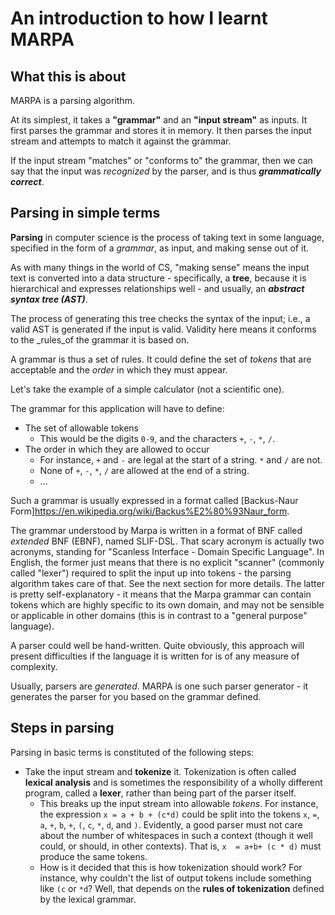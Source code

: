 # An introduction to how I learnt MARPA

## What this is about

MARPA is a parsing algorithm.  

At its simplest, it takes a **"grammar"** and an **"input stream"** as inputs.  It first parses the grammar and stores it in memory.  It then parses the input stream and attempts to match it against the grammar.

If the input stream "matches" or "conforms to" the grammar, then we can say that the input was _recognized_ by the parser, and is thus _**grammatically correct**_.

## Parsing in simple terms

**Parsing** in computer science is the process of taking text in some language, specified in the form of a _grammar_, as input, and making sense out of it.

As with many things in the world of CS, "making sense" means the input text is converted into a data structure - specifically, a **tree**, because it is hierarchical and expresses relationships well - and usually, an _**abstract syntax tree (AST)**_.  

The process of generating this tree checks the syntax of the input; i.e., a valid AST is generated if the input is valid.  Validity here means it conforms to the _rules_of the grammar it is based on.

A grammar is thus a set of rules.  It could define the set of _tokens_ that are acceptable and the _order_ in which they must appear.

Let's take the example of a simple calculator (not a scientific one).

The grammar for this application will have to define:

- The set of allowable tokens 
  - This would be the digits `0-9`, and the characters `+`, `-`, `*`, `/`.
- The order in which they are allowed to occur
  - For instance, `+` and `-` are legal at the start of a string.  `*` and `/` are not.
  - None of `+`, `-`, `*`, `/` are allowed at the end of a string.
  - ...
  
Such a grammar is usually expressed in a format called [Backus-Naur Form]https://en.wikipedia.org/wiki/Backus%E2%80%93Naur_form.

The grammar understood by Marpa is written in a format of BNF called _extended_ BNF (EBNF), named SLIF-DSL.  That scary acronym is actually two acronyms, standing for "Scanless Interface - Domain Specific Language".
In English, the former just means that there is no explicit "scanner" (commonly called "lexer") required to split the input up into tokens - the parsing algorithm takes care of that.  See the next section for more details.
The latter is pretty self-explanatory - it means that the Marpa grammar can contain tokens which are highly specific to its own domain, and may not be sensible or applicable in other domains (this is in contrast to a "general purpose" language).

A parser could well be hand-written.  Quite obviously, this approach will present difficulties if the language it is written for is of any measure of complexity.

Usually, parsers are _generated_.  MARPA is one such parser generator - it generates the parser for you based on the grammar defined.

## Steps in parsing

Parsing in basic terms is constituted of the following steps:

- Take the input stream and **tokenize** it.  Tokenization is often called **lexical analysis** and is sometimes the responsibility of a wholly different program, called a **lexer**, rather than being part of the parser itself.
  - This breaks up the input stream into allowable _tokens_.  For instance, the expression `x = a + b + (c*d)` could be split into the tokens `x`, `=`, `a`, `+`, `b`, `+`, `(`, `c`, `*`, `d`, and `)`.  Evidently, a good parser must not care about the number of whitespaces in such a context (though it well could, or should, in other contexts).  That is, `x  = a+b+ (c * d)` must produce the same tokens.
  - How is it decided that this is how tokenization should work?  For instance, why couldn't the list of output tokens include something like `(c` or `*d`?  Well, that depends on the **rules of tokenization** defined by the lexical grammar.  
  

